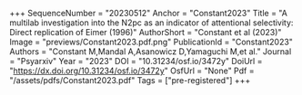 +++
SequenceNumber = "20230512"
Anchor = "Constant2023"
Title = "A multilab investigation into the N2pc as an indicator of attentional selectivity: Direct replication of Eimer (1996)"
AuthorShort = "Constant et al (2023)"
Image = "previews/Constant2023.pdf.png"
PublicationId = "Constant2023"
Authors = "Constant M,Mandal A,Asanowicz D,Yamaguchi M,et al."
Journal = "Psyarxiv"
Year = "2023"
DOI = "10.31234/osf.io/3472y"
DoiUrl = "https://dx.doi.org/10.31234/osf.io/3472y"
OsfUrl = "None"
Pdf = "/assets/pdfs/Constant2023.pdf"
Tags = ["pre-registered"]
+++